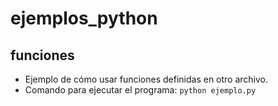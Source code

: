 # ejemplos_python

## funciones
- Ejemplo de cómo usar funciones definidas en otro archivo.
- Comando para ejecutar el programa:
    ``` python ejemplo.py ```




